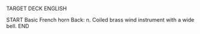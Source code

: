 TARGET DECK
ENGLISH

START
Basic
French horn
Back: n. Coiled brass wind instrument with a wide bell.
END
